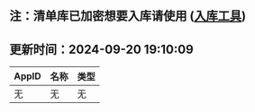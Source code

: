 ## 注：清单库已加密想要入库请使用 ([入库工具](https://github.com/BlankTMing/ManifestAutoUpdate/releases))

## 更新时间：2024-09-20 19:10:09
| AppID | 名称 | 类型  |
| :-------------------- | :----------------------------- | :----------- |
| 无 | 无 | 无 |
